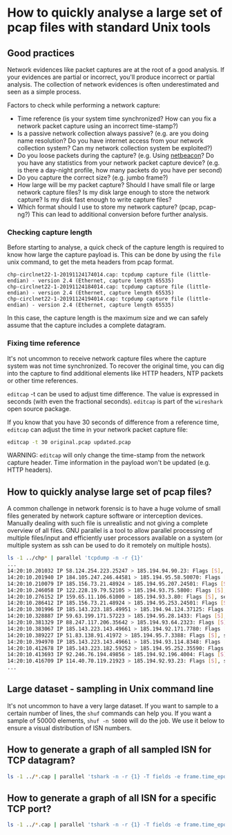 # How to quickly analyse a large set of pcap files with standard Unix tools

## Good practices

Network evidences like packet captures are at the root of a good analysis. If your evidences are partial or incorrect, you'll produce incorrect or partial analysis. The collection of network evidences is often underestimated and seen as a simple process.

Factors to check while performing a network capture:

- Time reference (is your system time synchronized? How can you fix a network packet capture using an incorrect time-stamp?)
- Is a passive network collection always passive? (e.g. are you doing name resolution? Do you have internet access from your network collection system? Can my network collection system be exploited?)
- Do you loose packets during the capture? (e.g. Using [netbeacon](https://www.github.com/adulau/netbeacon)? Do you have any statistics from your network packet capture device? (e.g. is there a day-night profile, how many packets do you have per second)
- Do you capture the correct size? (e.g. jumbo frame?)
- How large will be my packet capture? Should I have small file or large network capture files? Is my disk large enough to store the network capture? Is my disk fast enough to write capture files?
- Which format should I use to store my network capture? (pcap, pcap-ng?) This can lead to additional conversion before further analysis.

### Checking capture length

Before starting to analyse, a quick check of the capture length is required to know how large the capture payload is. This can be done by using the `file` unix command, to get the meta headers from pcap format.

~~~
chp-circlnet22-1-20191124174014.cap: tcpdump capture file (little-endian) - version 2.4 (Ethernet, capture length 65535)
chp-circlnet22-1-20191124184014.cap: tcpdump capture file (little-endian) - version 2.4 (Ethernet, capture length 65535)
chp-circlnet22-1-20191124194014.cap: tcpdump capture file (little-endian) - version 2.4 (Ethernet, capture length 65535)
~~~

In this case, the capture length is the maximum size and we can safely assume that the capture includes a complete datagram.

### Fixing time reference

It's not uncommon to receive network capture files where the capture system was not time synchronized. To recover the original time, you can dig into the capture to find additional elements like HTTP headers, NTP packets or other time references.

`editcap` -t can be used to adjust time difference. The value is expressed in seconds (with even the fractional seconds). `editcap` is part of the `wireshark` open source package.

If you know that you have 30 seconds of difference from a reference time, `editcap` can adjust the time in your network packet capture file:

~~~bash
editcap -t 30 original.pcap updated.pcap
~~~

WARNING: `editcap` will only change the time-stamp from the network capture header. Time information in the payload won't be updated (e.g. HTTP headers).

## How to quickly analyse large set of pcap files?

A common challenge in network forensic is to have a huge volume of small files generated by network capture software or interception devices. Manually dealing with such file is unrealistic and not giving a complete overview of all files. GNU parallel is a tool to allow parallel processing of multiple files/input and efficiently user processors available on a system (or multiple system as ssh can be used to do it remotely on multiple hosts).

~~~bash
ls -1 ../chp* | parallel 'tcpdump -n -r {1}'
...
14:20:10.201032 IP 58.124.254.223.25247 > 185.194.94.90.23: Flags [S], seq 3116523098, win 46966, length 0
14:20:10.201940 IP 184.105.247.246.44581 > 185.194.95.58.50070: Flags [S], seq 1448128517, win 65535, length 0
14:20:10.210079 IP 185.156.73.21.48924 > 185.194.95.207.24501: Flags [S], seq 2982368230, win 1024, length 0
14:20:10.246058 IP 122.228.19.79.52105 > 185.194.93.75.5800: Flags [S], seq 307148912, win 29200, options [mss 1460], length 0
14:20:10.276152 IP 159.65.11.106.61000 > 185.194.93.3.80: Flags [S], seq 1123543982, win 1024, length 0
14:20:10.286412 IP 185.156.73.21.48924 > 185.194.95.253.24501: Flags [S], seq 165640646, win 1024, length 0
14:20:10.301996 IP 185.143.223.185.49951 > 185.194.94.124.37125: Flags [S], seq 3502002096, win 1024, length 0
14:20:10.328887 IP 59.63.199.171.57223 > 185.194.95.28.1433: Flags [S], seq 1535406261, win 1024, length 0
14:20:10.381329 IP 88.247.117.206.35642 > 185.194.93.64.2323: Flags [S], seq 3116522816, win 21839, options [mss 1452], length 0
14:20:10.383067 IP 185.143.223.143.49661 > 185.194.92.171.7780: Flags [S], seq 3301581514, win 1024, length 0
14:20:10.389227 IP 51.83.138.91.41972 > 185.194.95.7.3388: Flags [S], seq 2854444645, win 1024, length 0
14:20:10.394970 IP 185.143.223.143.49661 > 185.194.93.114.8348: Flags [S], seq 328210579, win 1024, length 0
14:20:10.412678 IP 185.143.223.182.59252 > 185.194.95.252.35590: Flags [S], seq 1737934178, win 1024, length 0
14:20:10.413693 IP 92.246.76.194.49856 > 185.194.92.196.4004: Flags [S], seq 2975077804, win 1024, length 0
14:20:10.416709 IP 114.40.70.119.21923 > 185.194.92.93.23: Flags [S], seq 3116522589, win 15814, length 0
...
~~~


## Large dataset - sampling in Unix command line

It's not uncommon to have a very large dataset. If you want to sample to a certain number of lines, the `shuf` commands can help you. If you want a sample of 50000 elements, `shuf -n 50000` will do the job. We use it below to ensure a visual distribution of ISN numbers.

## How to generate a graph of all sampled ISN for TCP datagram?

~~~bash
ls -1 ../*.cap | parallel 'tshark -n -r {1} -T fields -e frame.time_epoch -T fields -e ip.src -T fields -e tcp.srcport -T fields -e ip.dst -T fields -e tcp.dstport -T fields -e tcp.seq -T fields -e tcp.flags -T fields -e ip.ttl -o tcp.relative_sequence_numbers:FALSE'| shuf -n 50000 |awk -e '{print $1"\t"$6}' | gnuplot -p -e 'set title "Honeypot/network telescope capture - TCP ISN - TCP port 26"; plot "/dev/stdin" using :2 with points pointtype 0'
~~~

## How to generate a graph of all ISN for a specific TCP port?

~~~bash
ls -1 ../*.cap | parallel 'tshark -n -r {1} -T fields -e frame.time_epoch -T fields -e ip.src -T fields -e tcp.srcport -T fields -e ip.dst -T fields -e tcp.dstport -T fields -e tcp.seq -T fields -e tcp.flags -T fields -e ip.ttl -o tcp.relative_sequence_numbers:FALSE -Y 'tcp.port==26' '| awk -e '{print $1"\t"$6}' | gnuplot -p -e 'set title "Honeypot/network telescope capture - TCP ISN - TCP port 26"; plot "/dev/stdin" using :2 with points pointtype 0'
~~~


